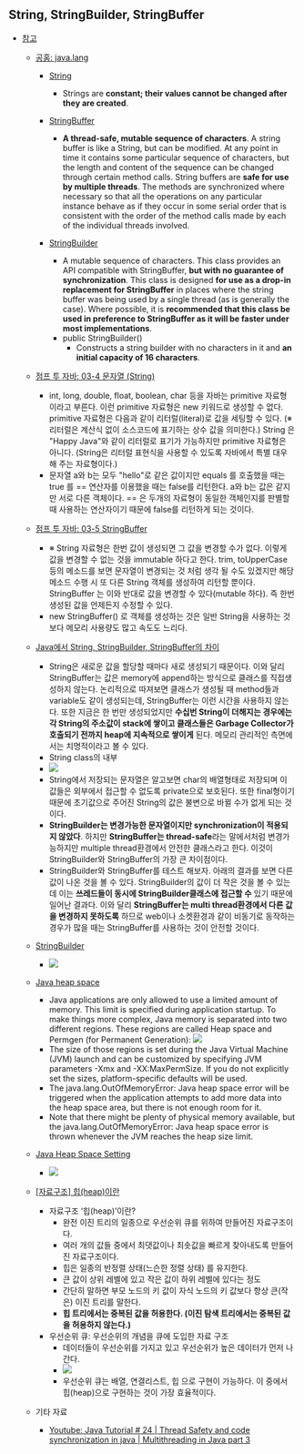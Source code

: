  ## String, StringBuilder, StringBuffer   
 
 - [참고](https://github.com/luna-young/LearnAlgorithm/blob/master/문제풀이/JulyWeek3/Reverse%20Words%20in%20a%20String.md)
   - [공홈: java.lang](https://docs.oracle.com/javase/8/docs/api/)
     - [String](https://docs.oracle.com/javase/8/docs/api/java/lang/String.html)
       - Strings are **constant; their values cannot be changed after they are created**. 
     
     - [StringBuffer](https://docs.oracle.com/javase/8/docs/api/java/lang/StringBuffer.html)
       - **A thread-safe, mutable sequence of characters**. A string buffer is like a String, but can be modified. 
       At any point in time it contains some particular sequence of characters, 
       but the length and content of the sequence can be changed through certain method calls.
       String buffers are **safe for use by multiple threads**. 
       The methods are synchronized where necessary so that all the operations on any particular instance 
       behave as if they occur in some serial order that is consistent with the order of the method calls made by each of the individual threads involved.

     - [StringBuilder](https://docs.oracle.com/javase/8/docs/api/java/lang/StringBuilder.html)

       - A mutable sequence of characters. This class provides an API compatible with StringBuffer, 
       **but with no guarantee of synchronization**. 
       This class is designed **for use as a drop-in replacement for StringBuffer**
       in places where the string buffer was being used by a single thread (as is generally the case). 
       Where possible, it is **recommended that this class be used in preference to StringBuffer 
       as it will be faster under most implementations**.
       - public StringBuilder()
          - Constructs a string builder with no characters in it and **an initial capacity of 16 characters**.

     
   - [점프 투 자바: 03-4 문자열 (String)](https://wikidocs.net/205) 
     -  int, long, double, float, boolean, char 등을 자바는 primitive 자료형 이라고 부른다. 이런 primitive 자료형은 new 키워드로 생성할 수 없다.
     primitive 자료형은 다음과 같이 리터럴(literal)로 값을 세팅할 수 있다. (※ 리터럴은 계산식 없이 소스코드에 표기하는 상수 값을 의미한다.)
     String 은 "Happy Java"와 같이 리터럴로 표기가 가능하지만 primitive 자료형은 아니다. 
     (String은 리터럴 표현식을 사용할 수 있도록 자바에서 특별 대우 해 주는 자료형이다.)
     - 문자열 a와 b는 모두 "hello"로 같은 값이지만 equals 를 호출했을 때는 true 를 == 연산자를 이용했을 때는 false를 리턴한다. a와 b는 값은 같지만 서로 다른 객체이다. 
     == 은 두개의 자료형이 동일한 객체인지를 판별할 때 사용하는 연산자이기 때문에 false를 리턴하게 되는 것이다.
     
   - [점프 투 자바: 03-5 StringBuffer](https://wikidocs.net/276)
     - ※ String 자료형은 한번 값이 생성되면 그 값을 변경할 수가 없다. 이렇게 값을 변경할 수 없는 것을 immutable 하다고 한다. 
     trim, toUpperCase 등의 메소드를 보면 문자열이 변경되는 것 처럼 생각 될 수도 있겠지만 해당 메소드 수행 시 또 다른 String 객체를 생성하여 리턴할 뿐이다. 
     StringBuffer 는 이와 반대로 값을 변경할 수 있다(mutable 하다). 즉 한번 생성된 값을 언제든지 수정할 수 있다.
     - new StringBuffer() 로 객체를 생성하는 것은 일반 String을 사용하는 것보다 메모리 사용량도 많고 속도도 느리다.
     
   - [Java에서 String, StringBuilder, StringBuffer의 차이](https://novemberde.github.io/2017/04/15/String_0.html)
     -  String은 새로운 값을 할당할 때마다 새로 생성되기 때문이다. 
     이와 달리 StringBuffer는 값은 memory에 append하는 방식으로 클래스를 직접생성하지 않는다. 
     논리적으로 따져보면 클래스가 생성될 때 method들과 variable도 같이 생성되는데, StringBuffer는 이런 시간을 사용하지 않는다.
     또한 지금은 한 번만 생성되었지만 
     **수십번 String이 더해지는 경우에는 각 String의 주소값이 stack에 쌓이고 클래스들은 Garbage Collector가 호출되기 전까지 heap에 지속적으로 쌓이게** 된다. 
     메모리 관리적인 측면에서는 치명적이라고 볼 수 있다.
     - String class의 내부
     - ![](https://novemberde.github.io/images/java/string/String2.png)
     - String에서 저장되는 문자열은 알고보면 char의 배열형태로 저장되며 이 값들은 외부에서 접근할 수 없도록 private으로 보호된다. 
     또한 final형이기 때문에 초기값으로 주어진 String의 값은 불변으로 바뀔 수가 없게 되는 것이다.
     - **StringBuilder는 변경가능한 문자열이지만 synchronization이 적용되지 않았다**. 
     하지만 **StringBuffer는 thread-safe**라는 말에서처럼 변경가능하지만 multiple thread환경에서 안전한 클래스라고 한다. 
     이것이 StringBuilder와 StringBuffer의 가장 큰 차이점이다.
     - StringBuilder와 StringBuffer를 테스트 해보자. 아래의 결과를 보면 다른 값이 나온 것을 볼 수 있다. 
     StringBuilder의 값이 더 작은 것을 볼 수 있는데 이는 **쓰레드들이 동시에 StringBuilder클래스에 접근할 수** 있기 때문에 일어난 결과다. 
     이와 달리 **StringBuffer는 multi thread환경에서 다른 값을 변경하지 못하도록** 하므로 
     web이나 소켓환경과 같이 비동기로 동작하는 경우가 많을 때는 StringBuffer를 사용하는 것이 안전할 것이다.
     
   - [StringBuilder](http://wiki.gurubee.net/display/DEVSTUDY/StringBuilder?)
     - ![](http://wiki.gurubee.net/download/attachments/983129/StringBuilder01.jpg)  
     
   - [Java heap space](https://plumbr.io/outofmemoryerror/java-heap-space)
     - Java applications are only allowed to use a limited amount of memory. 
     This limit is specified during application startup. 
     To make things more complex, Java memory is separated into two different regions. 
     These regions are called Heap space and Permgen (for Permanent Generation):
     ![](https://plumbr.io/app/uploads/2014/04/java-lang-outofmemoryerror-java-heap-space.png)
     - The size of those regions is set during the Java Virtual Machine (JVM) launch and 
     can be customized by specifying JVM parameters -Xmx and -XX:MaxPermSize. 
     If you do not explicitly set the sizes, platform-specific defaults will be used.
     - The java.lang.OutOfMemoryError: Java heap space error will be triggered 
when the application attempts to add more data into the heap space area, but there is not enough room for it.
     - Note that there might be plenty of physical memory available, 
     but the java.lang.OutOfMemoryError: Java heap space error is thrown whenever the JVM reaches the heap size limit.
   
   - [Java Heap Space Setting](http://cmshelpcenter.saas.hp.com/CMSBP/Content/CMS_BP/CMSJavaHeap.html)
     - ![](http://cmshelpcenter.saas.hp.com/CMSBP/Content/CMS_BP/images/heap.PNG)

     
   - [[자료구조] 힙(heap)이란](https://gmlwjd9405.github.io/2018/05/10/data-structure-heap.html)
     - 자료구조 ‘힙(heap)’이란?
       - 완전 이진 트리의 일종으로 우선순위 큐를 위하여 만들어진 자료구조이다.
       - 여러 개의 값들 중에서 최댓값이나 최솟값을 빠르게 찾아내도록 만들어진 자료구조이다.
       - 힙은 일종의 반정렬 상태(느슨한 정렬 상태) 를 유지한다.
       - 큰 값이 상위 레벨에 있고 작은 값이 하위 레벨에 있다는 정도
       - 간단히 말하면 부모 노드의 키 값이 자식 노드의 키 값보다 항상 큰(작은) 이진 트리를 말한다.
       - **힙 트리에서는 중복된 값을 허용한다. (이진 탐색 트리에서는 중복된 값을 허용하지 않는다.)**
     - 우선순위 큐: 우선순위의 개념을 큐에 도입한 자료 구조
        - 데이터들이 우선순위를 가지고 있고 우선순위가 높은 데이터가 먼저 나간다.
        - ![](https://gmlwjd9405.github.io/images/data-structure-heap/data-structure-heap-compare.png)
        - 우선순위 큐는 배열, 연결리스트, 힙 으로 구현이 가능하다. 이 중에서 힙(heap)으로 구현하는 것이 가장 효율적이다.
        
        
   - 기타 자료
     - [Youtube: Java Tutorial # 24 | Thread Safety and code synchronization in java | Multithreading in Java part 3](https://youtu.be/IYBrtzOvfqo)      
